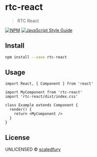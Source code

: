 # rtc-react

> RTC React

[![NPM](https://img.shields.io/npm/v/rtc-react.svg)](https://www.npmjs.com/package/rtc-react) [![JavaScript Style Guide](https://img.shields.io/badge/code_style-standard-brightgreen.svg)](https://standardjs.com)

## Install

```bash
npm install --save rtc-react
```

## Usage

```tsx
import React, { Component } from 'react'

import MyComponent from 'rtc-react'
import 'rtc-react/dist/index.css'

class Example extends Component {
  render() {
    return <MyComponent />
  }
}
```

## License

UNLICENSED © [scaledfury](https://github.com/scaledfury)
